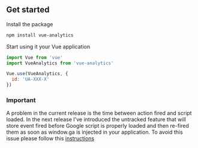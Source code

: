 ## Get started

Install the package
```bash
npm install vue-analytics
```

Start using it your Vue application
```js
import Vue from 'vue'
import VueAnalytics from 'vue-analytics'

Vue.use(VueAnalytics, {
  id: 'UA-XXX-X'
})
```
### Important 
A problem in the current release is the time between action fired and script loaded.
In the next release I've introduced the untracked feature that will store event fired before Google script is properly loaded and then re-fired them as soon as window.ga is injected in your application.
To avoid this issue please follow this [instructions](https://github.com/MatteoGabriele/vue-analytics/blob/master/docs/when-google-analytics-is-loaded.md)

